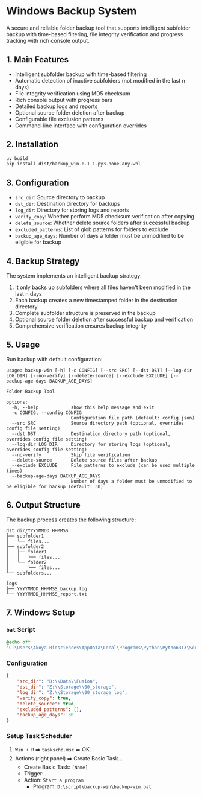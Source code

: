 # Windows Backup System

A secure and reliable folder backup tool that supports intelligent subfolder backup with time-based filtering, file integrity verification and progress tracking with rich console output.

## 1. Main Features

- Intelligent subfolder backup with time-based filtering
- Automatic detection of inactive subfolders (not modified in the last n days)
- File integrity verification using MD5 checksum
- Rich console output with progress bars
- Detailed backup logs and reports
- Optional source folder deletion after backup
- Configurable file exclusion patterns
- Command-line interface with configuration overrides

## 2. Installation

```bash
uv build
pip install dist/backup_win-0.1.1-py3-none-any.whl
```

## 3. Configuration

- `src_dir`: Source directory to backup
- `dst_dir`: Destination directory for backups
- `log_dir`: Directory for storing logs and reports
- `verify_copy`: Whether perform MD5 checksum verification after copying
- `delete_source`: Whether delete source folders after successful backup
- `excluded_patterns`: List of glob patterns for folders to exclude
- `backup_age_days`: Number of days a folder must be unmodified to be eligible for backup

## 4. Backup Strategy

The system implements an intelligent backup strategy:

1. It only backs up subfolders where all files haven't been modified in the last n days
2. Each backup creates a new timestamped folder in the destination directory
3. Complete subfolder structure is preserved in the backup
4. Optional source folder deletion after successful backup and verification
5. Comprehensive verification ensures backup integrity

## 5. Usage

Run backup with default configuration:

```plain
usage: backup-win [-h] [-c CONFIG] [--src SRC] [--dst DST] [--log-dir LOG_DIR] [--no-verify] [--delete-source] [--exclude EXCLUDE] [--backup-age-days BACKUP_AGE_DAYS]

Folder Backup Tool

options:
  -h, --help            show this help message and exit
  -c CONFIG, --config CONFIG
                        Configuration file path (default: config.json)
  --src SRC             Source directory path (optional, overrides config file setting)
  --dst DST             Destination directory path (optional, overrides config file setting)
  --log-dir LOG_DIR     Directory for storing logs (optional, overrides config file setting)
  --no-verify           Skip file verification
  --delete-source       Delete source files after backup
  --exclude EXCLUDE     File patterns to exclude (can be used multiple times)
  --backup-age-days BACKUP_AGE_DAYS
                        Number of days a folder must be unmodified to be eligible for backup (default: 30)`
```

## 6. Output Structure

The backup process creates the following structure:

```tree
dst_dir/YYYYMMDD_HHMMSS
├── subfolder1
│   └── files...
├── subfolder2
│   ├── folder1
│   │   └── files...
│   └── folder2
│       └── files...
└── subfolders...

logs
├── YYYYMMDD_HHMMSS_backup.log
└── YYYYMMDD_HHMMSS_report.txt
```

## 7. Windows Setup

### `bat` Script

```bat
@echo off
"C:\Users\Akoya Biosciences\AppData\Local\Programs\Python\Python313\Scripts\backup-win.exe" -c "D:\script\backup-win\config.json"
```

### Configuration

```json
{
    "src_dir": "D:\\Data\\Fusion",
    "dst_dir": "Z:\\Storage\\00_storage",
    "log_dir": "Z:\\Storage\\00_storage_log",
    "verify_copy": true,
    "delete_source": true,
    "excluded_patterns": [],
    "backup_age_days": 30
}
```

### Setup Task Scheduler

1. `Win + R` ➡️ `taskschd.msc` ➡️ OK.
2. Actions (right panel) ➡️ Create Basic Task...
    - Create Basic Task: `[Name]`
    - Trigger: ...
    - Action: `Start a program`
        - Program: `D:\script\backup-win\backup-win.bat`
